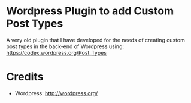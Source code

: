 Wordpress Plugin to add Custom Post Types
=========================================

A very old plugin that I have developed for the needs of creating custom post types in the back-end of Wordpress using: https://codex.wordpress.org/Post_Types

Credits
========

- Wordpress: http://wordpress.org/